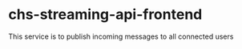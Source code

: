 # chs-streaming-api-frontend
This service is to publish incoming messages to all connected users
    
    



